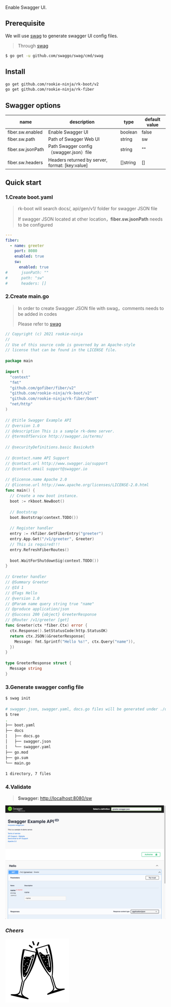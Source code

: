 Enable Swagger UI.

## Prerequisite
We will use [swag](https://github.com/swaggo/swag) to generate swagger UI config files.

> Through [swag](https://github.com/swaggo/swag)
```bash
$ go get -u github.com/swaggo/swag/cmd/swag
```

## Install
```bash
go get github.com/rookie-ninja/rk-boot/v2
go get github.com/rookie-ninja/rk-fiber
```

## Swagger options
| name             | description                                     | type     | default value |
|------------------|-------------------------------------------------|----------|---------------|
| fiber.sw.enabled  | Enable Swagger UI                               | boolean  | false         |
| fiber.sw.path     | Path of Swagger Web UI                          | string   | sw            |
| fiber.sw.jsonPath | Path Swagger config（swagger.json）file           | string   | ""            |
| fiber.sw.headers  | Headers returned by server, format: [key:value] | []string | []            |

## Quick start
### 1.Create boot.yaml
> rk-boot will search docs/, api/gen/v1/ folder for swagger JSON file
>
> If swagger JSON located at other location，**fiber.sw.jsonPath** needs to be configured

```yaml
---
fiber:
  - name: greeter
    port: 8080
    enabled: true
    sw:
      enabled: true
#      jsonPath: ""
#      path: "sw"
#      headers: []
```

### 2.Create main.go
> In order to create Swagger JSON file with swag，comments needs to be added in codes
>
> Please refer to [swag](https://github.com/swaggo/swag)

```go
// Copyright (c) 2021 rookie-ninja
//
// Use of this source code is governed by an Apache-style
// license that can be found in the LICENSE file.

package main

import (
  "context"
  "fmt"
  "github.com/gofiber/fiber/v2"
  "github.com/rookie-ninja/rk-boot/v2"
  "github.com/rookie-ninja/rk-fiber/boot"
  "net/http"
)

// @title Swagger Example API
// @version 1.0
// @description This is a sample rk-demo server.
// @termsOfService http://swagger.io/terms/

// @securityDefinitions.basic BasicAuth

// @contact.name API Support
// @contact.url http://www.swagger.io/support
// @contact.email support@swagger.io

// @license.name Apache 2.0
// @license.url http://www.apache.org/licenses/LICENSE-2.0.html
func main() {
  // Create a new boot instance.
  boot := rkboot.NewBoot()

  // Bootstrap
  boot.Bootstrap(context.TODO())

  // Register handler
  entry := rkfiber.GetFiberEntry("greeter")
  entry.App.Get("/v1/greeter", Greeter)
  // This is required!!!
  entry.RefreshFiberRoutes()

  boot.WaitForShutdownSig(context.TODO())
}

// Greeter handler
// @Summary Greeter
// @Id 1
// @Tags Hello
// @version 1.0
// @Param name query string true "name"
// @produce application/json
// @Success 200 {object} GreeterResponse
// @Router /v1/greeter [get]
func Greeter(ctx *fiber.Ctx) error {
  ctx.Response().SetStatusCode(http.StatusOK)
  return ctx.JSON(&GreeterResponse{
    Message: fmt.Sprintf("Hello %s!", ctx.Query("name")),
  })
}

type GreeterResponse struct {
  Message string
}
```

### 3.Generate swagger config file
```bash
$ swag init

# swagger.json, swagger.yaml, docs.go files will be generated under ./docs folder.
$ tree
.
├── boot.yaml
├── docs
│   ├── docs.go
│   ├── swagger.json
│   └── swagger.yaml
├── go.mod
├── go.sum
└── main.go

1 directory, 7 files
```

### 4.Validate
> **Swagger:** [http://localhost:8080/sw](http://localhost:8080/sw)

![](../../../img/example/sw.png)

### _**Cheers**_
![](../../../img/user-guide/cheers.png)
